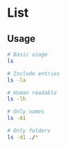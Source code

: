 # List

## Usage

```sh
# Basic usage
ls

# Include entries
ls -la

# Human readable
ls -lh

# Only names
ls -A1

# Only folders
ls -d1 ./*
```
